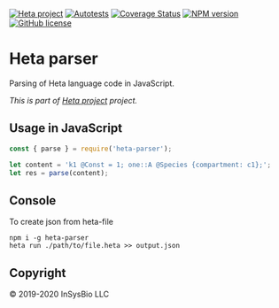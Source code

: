 
[![Heta project](https://img.shields.io/badge/%CD%B1-Heta_project-blue)](https://hetalang.github.io/)
[![Autotests](https://github.com/insysbio/heta-parser/workflows/Autotests/badge.svg)](https://github.com/insysbio/heta-parser/actions)
[![Coverage Status](https://coveralls.io/repos/github/insysbio/heta-parser/badge.svg?branch=master)](https://coveralls.io/github/insysbio/heta-parser?branch=master)
[![NPM version](https://img.shields.io/npm/v/heta-parser.svg)](https://www.npmjs.com/package/heta-parser)
[![GitHub license](https://img.shields.io/github/license/insysbio/heta-parser.svg)](https://github.com/insysbio/heta-parser/blob/master/LICENSE)

# Heta parser

Parsing of Heta language code in JavaScript.

*This is part of [Heta project](https://hetalang.github.io/) project.*

## Usage in JavaScript

```javascript
const { parse } = require('heta-parser');

let content = 'k1 @Const = 1; one::A @Species {compartment: c1};';
let res = parse(content);
```

## Console
To create json from heta-file

```shell
npm i -g heta-parser
heta run ./path/to/file.heta >> output.json
```

## Copyright

&copy; 2019-2020 InSysBio LLC
